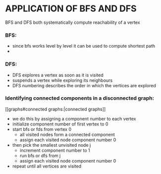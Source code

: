# APPLICATION OF BFS AND DFS

BFS and DFS both systematically compute reachability of a vertex
### BFS:
* since bfs works level by level it can be used to compute shortest path
* 

### DFS:
* DFS explores a vertex as soon as it is visited 
* suspends a vertex while exploring its neighbours
* DFS numbering describes the order in which the vertices are explored


### Identifying connected components in a disconnected graph:
[[graphs#connected graphs:|connected graphs]] 
* we do this by assigning a component number to each vertex
* initialize component number of first vertex to 0
* start bfs or fds from vertex 0
    * all visited nodes form a connected component
    * assign each visited node component number 0
* then pick the smallest unvisited node j
    * increment component number to 1
    * run bfs or dfs from j
    * assign each visited node component number 0
* repeat until all vertices are visited

